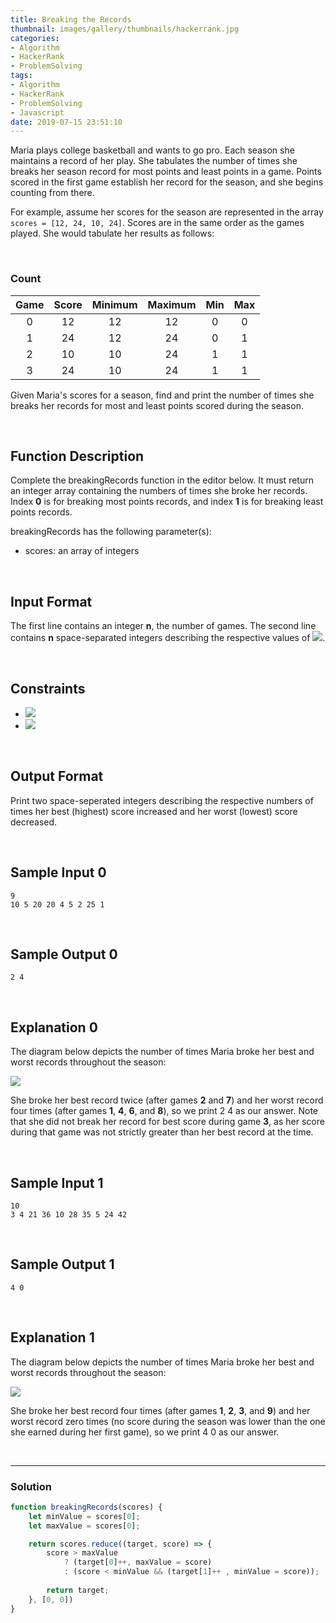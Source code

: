 ```yaml
---
title: Breaking the Records
thumbnail: images/gallery/thumbnails/hackerrank.jpg
categories:
- Algorithm
- HackerRank
- ProblemSolving
tags:
- Algorithm
- HackerRank
- ProblemSolving
- Javascript
date: 2019-07-15 23:51:10
---
```

  
  
Maria plays college basketball and wants to go pro. Each season she maintains a record of her play. She tabulates the number of times she breaks her season record for most points and least points in a game. Points scored in the first game establish her record for the season, and she begins counting from there.

For example, assume her scores for the season are represented in the array `scores = [12, 24, 10, 24]`. Scores are in the same order as the games played. She would tabulate her results as follows:

<br/>
<!-- more -->

### Count

| Game | Score | Minimum | Maximum | Min | Max |
| :---: | :---: | :---: | :---: | :---: | :---: |
| 0 | 12 | 12 | 12 | 0 | 0 |
| 1 | 24 | 12 | 24 | 0 | 1 |
| 2 | 10 | 10 | 24 | 1 | 1 |
| 3 | 24 | 10 | 24 | 1 | 1 |

Given Maria's scores for a season, find and print the number of times she breaks her records for most and least points scored during the season.

<br/>

## Function Description

Complete the breakingRecords function in the editor below. It must return an integer array containing the numbers of times she broke her records. Index **0** is for breaking most points records, and index **1** is for breaking least points records.

breakingRecords has the following parameter(s):

- scores: an array of integers

<br/>

## Input Format

The first line contains an integer **n**, the number of games. 
The second line contains **n** space-separated integers describing the respective values of ![](https://latex.codecogs.com/gif.latex?score_{0},&space;score_{1},&space;...,&space;score_{n-1}).

<br/>

## Constraints
- ![](https://latex.codecogs.com/gif.latex?1\leq&space;n\leq&space;1000)
- ![](https://latex.codecogs.com/gif.latex?0\leq&space;scores[i]\leq&space;10^{8})


<br/>

## Output Format

Print two space-seperated integers describing the respective numbers of times her best (highest) score increased and her worst (lowest) score decreased.

<br/>

## Sample Input 0
```
9
10 5 20 20 4 5 2 25 1
```

<br/>

## Sample Output 0
```
2 4
```

<br/>

## Explanation 0

The diagram below depicts the number of times Maria broke her best and worst records throughout the season:

![](https://github.com/alleyful/algorithm-solutions/raw/master/HackerRank/ProblemSolving/images/breakingTheRecords_01.png)

She broke her best record twice (after games **2** and **7**) and her worst record four times (after games **1**, **4**, **6**, and **8**), so we print 2 4 as our answer. Note that she did not break her record for best score during game **3**, as her score during that game was not strictly greater than her best record at the time.

<br/>

## Sample Input 1
```
10
3 4 21 36 10 28 35 5 24 42
```

<br/>

## Sample Output 1
```
4 0
```

<br/>

## Explanation 1

The diagram below depicts the number of times Maria broke her best and worst records throughout the season:

![](https://github.com/alleyful/algorithm-solutions/raw/master/HackerRank/ProblemSolving/images/breakingTheRecords_02.png)

She broke her best record four times (after games **1**, **2**, **3**, and **9**) and her worst record zero times (no score during the season was lower than the one she earned during her first game), so we print 4 0 as our answer.

<br/>

---

### Solution

```javascript
function breakingRecords(scores) {
    let minValue = scores[0];
    let maxValue = scores[0];

    return scores.reduce((target, score) => {
        score > maxValue
            ? (target[0]++, maxValue = score)
            : (score < minValue && (target[1]++ , minValue = score)); 
            
        return target;
    }, [0, 0])
}
```